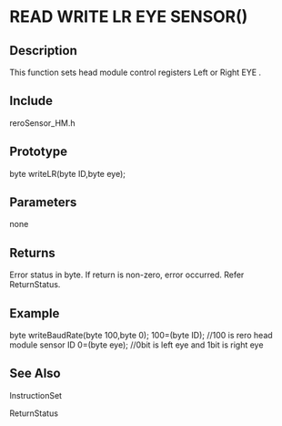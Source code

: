 # READ WRITE LR EYE SENSOR() #

## Description ##
This function sets head module control registers Left or Right EYE . 

## Include ##
reroSensor_HM.h

## Prototype ##
byte writeLR(byte ID,byte eye);

## Parameters ##
none

## Returns ##
Error status in byte. If return is non-zero, error occurred. Refer ReturnStatus.

## Example ##
byte writeBaudRate(byte 100,byte 0);
100=(byte ID); //100 is rero head module sensor ID
0=(byte eye); //0bit is left eye and 1bit is right eye  
## See Also ##

InstructionSet

ReturnStatus
